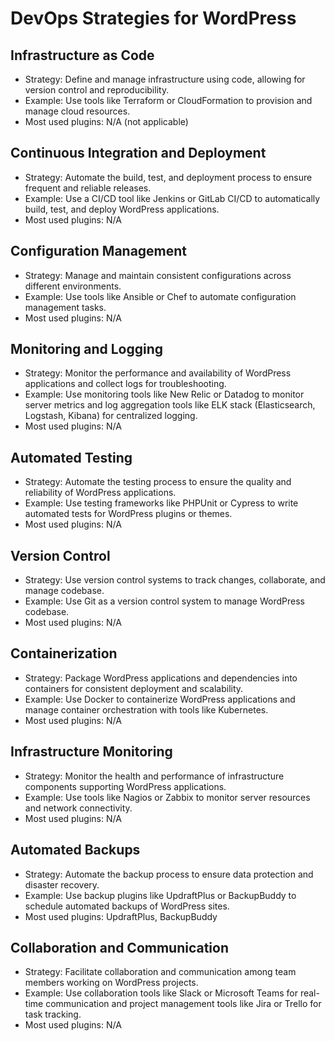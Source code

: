 # DevOps Strategies for WordPress

## Infrastructure as Code
- Strategy: Define and manage infrastructure using code, allowing for version control and reproducibility.
- Example: Use tools like Terraform or CloudFormation to provision and manage cloud resources.
- Most used plugins: N/A (not applicable)

## Continuous Integration and Deployment
- Strategy: Automate the build, test, and deployment process to ensure frequent and reliable releases.
- Example: Use a CI/CD tool like Jenkins or GitLab CI/CD to automatically build, test, and deploy WordPress applications.
- Most used plugins: N/A

## Configuration Management
- Strategy: Manage and maintain consistent configurations across different environments.
- Example: Use tools like Ansible or Chef to automate configuration management tasks.
- Most used plugins: N/A

## Monitoring and Logging
- Strategy: Monitor the performance and availability of WordPress applications and collect logs for troubleshooting.
- Example: Use monitoring tools like New Relic or Datadog to monitor server metrics and log aggregation tools like ELK stack (Elasticsearch, Logstash, Kibana) for centralized logging.
- Most used plugins: N/A

## Automated Testing
- Strategy: Automate the testing process to ensure the quality and reliability of WordPress applications.
- Example: Use testing frameworks like PHPUnit or Cypress to write automated tests for WordPress plugins or themes.
- Most used plugins: N/A

## Version Control
- Strategy: Use version control systems to track changes, collaborate, and manage codebase.
- Example: Use Git as a version control system to manage WordPress codebase.
- Most used plugins: N/A

## Containerization
- Strategy: Package WordPress applications and dependencies into containers for consistent deployment and scalability.
- Example: Use Docker to containerize WordPress applications and manage container orchestration with tools like Kubernetes.
- Most used plugins: N/A

## Infrastructure Monitoring
- Strategy: Monitor the health and performance of infrastructure components supporting WordPress applications.
- Example: Use tools like Nagios or Zabbix to monitor server resources and network connectivity.
- Most used plugins: N/A

## Automated Backups
- Strategy: Automate the backup process to ensure data protection and disaster recovery.
- Example: Use backup plugins like UpdraftPlus or BackupBuddy to schedule automated backups of WordPress sites.
- Most used plugins: UpdraftPlus, BackupBuddy

## Collaboration and Communication
- Strategy: Facilitate collaboration and communication among team members working on WordPress projects.
- Example: Use collaboration tools like Slack or Microsoft Teams for real-time communication and project management tools like Jira or Trello for task tracking.
- Most used plugins: N/A